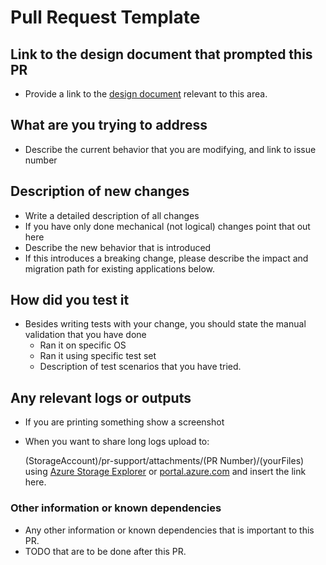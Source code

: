 # Pull Request Template

## Link to the design document that prompted this PR

- Provide a link to the [design document](../design-reviews/recipes/async-design-reviews.md) relevant to this area.

## What are you trying to address

- Describe the current behavior that you are modifying, and link to issue number

## Description of new changes

- Write a detailed description of all changes
- If you have only done mechanical (not logical) changes point that out here
- Describe the new behavior that is introduced
- If this introduces a breaking change, please describe the impact and migration path for existing applications below.

## How did you test it

- Besides writing tests with your change, you should state the manual validation that you have done
  - Ran it on specific OS
  - Ran it using specific test set
  - Description of test scenarios that you have tried.

## Any relevant logs or outputs

- If you are printing something show a screenshot
- When you want to share long logs upload to:

  (StorageAccount)/pr-support/attachments/(PR Number)/(yourFiles) using [Azure Storage Explorer](https://azure.microsoft.com/en-us/features/storage-explorer/) or [portal.azure.com](portal.azure.com) and insert the link here.

### Other information or known dependencies

- Any other information or known dependencies that is important to this PR.
- TODO that are to be done after this PR.
